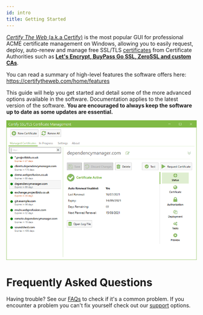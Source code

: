 ```yaml
---
id: intro
title: Getting Started
---
```


[*Certify The Web* (a.k.a Certify)](https://certifytheweb.com) is the most popular GUI for professional ACME certificate management on Windows, allowing you to easily request, deploy, auto-renew and manage free SSL/TLS [certificates](guides/certificates) from Certificate Authorities such as **[Let's Encrypt, BuyPass Go SSL, ZeroSSL and custom CAs](guides/certificate-authorities)**.

You can read a summary of high-level features the software offers here: https://certifytheweb.com/home/features

This guide will help you get started and detail some of the more advanced options available in the software. Documentation applies to the latest version of the software. **You are encouraged to always keep the software up to date as some updates are essential.**

![Startup UI](/assets/screens/landing_page.png)

# Frequently Asked Questions
Having trouble? See our [FAQs](faq.md) to check if it's a common problem. If you encounter a problem you can't fix yourself check out our [support](support.md) options.



